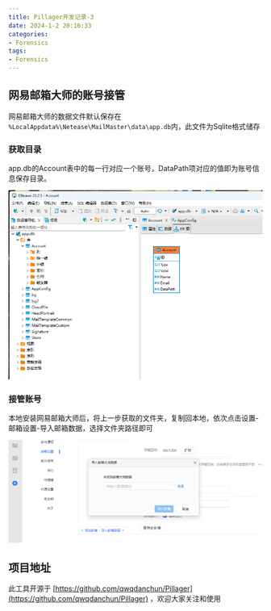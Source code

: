```yaml
---
title: Pillager开发记录-3
date: 2024-1-2 20:16:33
categories: 
- Forensics
tags:
- Forensics
---
```

## 网易邮箱大师的账号接管

网易邮箱大师的数据文件默认保存在 `%LocalAppdata%\Netease\MailMaster\data\app.db`内，此文件为Sqlite格式储存

### 获取目录

app.db的Account表中的每一行对应一个账号，DataPath项对应的值即为账号信息保存目录。

![1704203565377](image/Pillager_Forensics_3/1704203565377.png)

### 接管账号

本地安装网易邮箱大师后，将上一步获取的文件夹，复制回本地，依次点击设置-邮箱设置-导入邮箱数据，选择文件夹路径即可

![1704202916298](image/Pillager_Forensics_3/1704202916298.png)

## 项目地址

此工具开源于 [https://github.com/qwqdanchun/Pillager](https://github.com/qwqdanchun/Pillager) ，欢迎大家关注和使用
